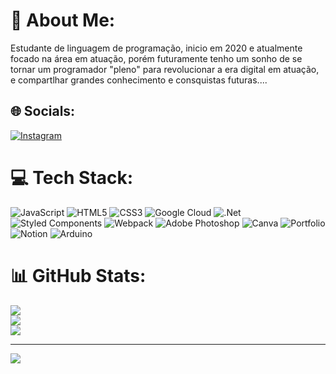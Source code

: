 # 💫 About Me:
Estudante de linguagem de programação, inicio em 2020 e atualmente focado na área em atuação, porém futuramente tenho um sonho de se tornar um programador "pleno" para revolucionar a era digital em atuação, e compartlhar grandes conhecimento e consquistas futuras....


## 🌐 Socials:
[![Instagram](https://img.shields.io/badge/Instagram-%23E4405F.svg?logo=Instagram&logoColor=white)](https://instagram.com/_apenas_um_lixo_qualquer_) 

# 💻 Tech Stack:
![JavaScript](https://img.shields.io/badge/javascript-%23323330.svg?style=for-the-badge&logo=javascript&logoColor=%23F7DF1E) ![HTML5](https://img.shields.io/badge/html5-%23E34F26.svg?style=for-the-badge&logo=html5&logoColor=white) ![CSS3](https://img.shields.io/badge/css3-%231572B6.svg?style=for-the-badge&logo=css3&logoColor=white) ![Google Cloud](https://img.shields.io/badge/Google%20Cloud-%234285F4.svg?style=for-the-badge&logo=google-cloud&logoColor=white) ![.Net](https://img.shields.io/badge/.NET-5C2D91?style=for-the-badge&logo=.net&logoColor=white) ![Styled Components](https://img.shields.io/badge/styled--components-DB7093?style=for-the-badge&logo=styled-components&logoColor=white) ![Webpack](https://img.shields.io/badge/webpack-%238DD6F9.svg?style=for-the-badge&logo=webpack&logoColor=black) ![Adobe Photoshop](https://img.shields.io/badge/adobephotoshop-%2331A8FF.svg?style=for-the-badge&logo=adobephotoshop&logoColor=white) ![Canva](https://img.shields.io/badge/Canva-%2300C4CC.svg?style=for-the-badge&logo=Canva&logoColor=white) ![Portfolio](https://img.shields.io/badge/Portfolio-%23000000.svg?style=for-the-badge&logo=firefox&logoColor=#FF7139) ![Notion](https://img.shields.io/badge/Notion-%23000000.svg?style=for-the-badge&logo=notion&logoColor=white) ![Arduino](https://img.shields.io/badge/-Arduino-00979D?style=for-the-badge&logo=Arduino&logoColor=white)
# 📊 GitHub Stats:
![](https://github-readme-stats.vercel.app/api?username=IsaacChicarino&theme=vue&hide_border=false&include_all_commits=false&count_private=false)<br/>
![](https://github-readme-streak-stats.herokuapp.com/?user=IsaacChicarino&theme=vue&hide_border=false)<br/>
![](https://github-readme-stats.vercel.app/api/top-langs/?username=IsaacChicarino&theme=vue&hide_border=false&include_all_commits=false&count_private=false&layout=compact)

---
[![](https://visitcount.itsvg.in/api?id=IsaacChicarino&icon=0&color=0)](https://visitcount.itsvg.in)

<!-- Proudly created with GPRM ( https://gprm.itsvg.in ) -->